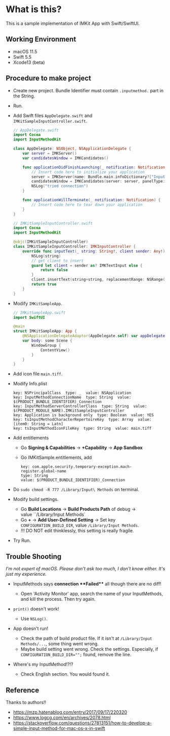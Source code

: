 # What is this?

This is a sample implementation of IMKit App with Swift/SwiftUI.

## Working Environment

* macOS 11.5
* Swift 5.5
* Xcode13 (beta)

## Procedure to make project

* Create new project. Bundle Identifier must contain `.inputmethod.` part in the String.
* Run.

* Add Swift files `AppDelegate.swift` and `IMKitSampleInputController.swift`.

  ```swift
  // AppDelegate.swift
  import Cocoa
  import InputMethodKit
  
  class AppDelegate: NSObject, NSApplicationDelegate {
      var server = IMKServer()
      var candidatesWindow = IMKCandidates()
  
      func applicationDidFinishLaunching(_ notification: Notification) {
          // Insert code here to initialize your application
          server = IMKServer(name: Bundle.main.infoDictionary?["InputMethodConnectionName"] as? String, bundleIdentifier: Bundle.main.bundleIdentifier)
          candidatesWindow = IMKCandidates(server: server, panelType: kIMKSingleRowSteppingCandidatePanel, styleType: kIMKMain)
          NSLog("tried connection")
      }
  
      func applicationWillTerminate(_ notification: Notification) {
          // Insert code here to tear down your application
      }
  }
  ```

  ```swift
  // IMKitSampleInputController.swift
  import Cocoa
  import InputMethodKit
  
  @objc(IMKitSampleInputController)
  class IMKitSampleInputController: IMKInputController {
      override func inputText(_ string: String!, client sender: Any!) -> Bool {
          NSLog(string)
          // get client to insert
          guard let client = sender as? IMKTextInput else {
              return false
          }
          client.insertText(string+string, replacementRange: NSRange(location: NSNotFound, length: NSNotFound))
          return true
      }
  }
  ```

* Modify `IMKitSampleApp`.

  ```swift
  // IMKitSampleApp.swift
  import SwiftUI
  
  @main
  struct IMKitSampleApp: App {
      @NSApplicationDelegateAdaptor(AppDelegate.self) var appDelegate
      var body: some Scene {
          WindowGroup {
              ContentView()
          }
      }
  }
  ```

* Add icon file `main.tiff`.

* Modify Info.plist

  ```
  key: NSPrincipalClass  type: _  value: NSApplication
  key: InputMethodConnectionName  type: String  value: $(PRODUCT_BUNDLE_IDENTIFIER)_Connection
  key: InputMethodServerControllerClass  type: String  value: $(PRODUCT_MODULE_NAME).IMKitSampleInputController
  key: Application is background only  type: Boolean  value: YES
  key: tsInputMethodCharacterRepertoireKey  type: Array  value: [item0: String = Latn]
  key: tsInputMethodIconFileKey  type: String  value: main.tiff
  ```

* Add entitlements

  * Go **Signing & Capabilities** → **+Capability** → **App Sandbox**

  * Go IMKitSample.entitlements, add 

    ```
    key: com.apple.security.temporary-exception.mach-register.global-name
    type: String
    value: $(PRODUCT_BUNDLE_IDENTIFIER)_Connection
    ```

* Do `sudo chmod -R 777 /Library/Input\ Methods` on terminal.
* Modify build settings.
  * Go **Build Locations** → **Build Products Path** of debug → value ``/Library/Input Methods`
  * Go **+** → **Add User-Defined Setting** → Set key `CONFIGURATION_BUILD_DIR`, value `/Library/Input Methods`.
  * !!! DO NOT edit thinklessly, this setting is really fragile.

* Try Run.

## Trouble Shooting

*I'm not expert of macOS. Please don't ask too much, I don't know either. It's just my experience.*

* InputMethods says **connection \*\*Failed\*\*** all though there are no diff!
  * Open 'Activity Monitor' app, search the name of your InputMethods, and kill the process. Then try again.

* `print()` doesn't work!
  * Use `NSLog()`.

* App doesn't run!
  * Check the path of build product file. If it isn't at `/Library/Input Methods/...`, some thing went wrong.
  * Maybe build setting went wrong. Check the settings. Especially, if `CONFIGURATION_BUILD_DIR="";` found, remove the line.
* Where's my InputMethod!?!?
  * Check English section. You would found it.

## Reference

Thanks to authors!!

* https://mzp.hatenablog.com/entry/2017/09/17/220320
* https://www.logcg.com/en/archives/2078.html
* https://stackoverflow.com/questions/27813151/how-to-develop-a-simple-input-method-for-mac-os-x-in-swift